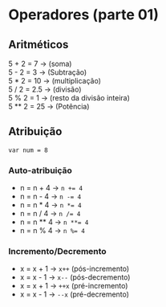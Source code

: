 # Operadores (parte 01)

## Aritméticos

5 + 2 = 7 -> (soma)<br>
5 - 2 = 3 -> (Subtração)<br>
5 * 2 = 10 -> (multiplicação)<br>
5 / 2 = 2.5 -> (divisão)<br>
5 % 2 = 1 -> (resto da divisão inteira)<br>
5 ** 2 = 25 -> (Potência)<br>

## Atribuição

`var num = 8`

### Auto-atribuição

- n = n + 4 -> `n += 4`
- n = n - 4 -> `n -= 4`
- n = n * 4 -> `n *= 4`
- n = n / 4 -> `n /= 4`
- n = n ** 4 -> `n **= 4`
- n = n % 4 -> `n %= 4`

### Incremento/Decremento

- x = x + 1 -> `x++` (pós-incremento)
- x = x - 1 -> `x--` (pós-decremento)
- x = x + 1 -> `++x` (pré-incremento)
- x = x - 1 -> `--x` (pré-decremento)
